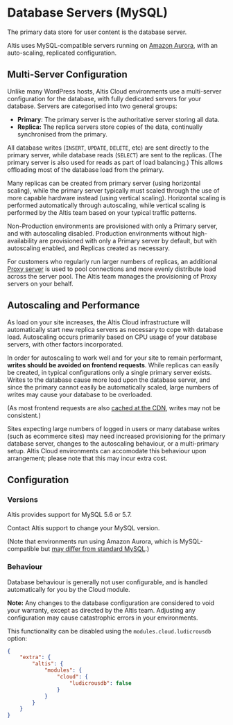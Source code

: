 # Database Servers (MySQL)

The primary data store for user content is the database server.

Altis uses MySQL-compatible servers running on [Amazon Aurora](https://aws.amazon.com/rds/aurora/), with an auto-scaling, replicated configuration.


## Multi-Server Configuration

Unlike many WordPress hosts, Altis Cloud environments use a multi-server configuration for the database, with fully dedicated servers for your database. Servers are categorised into two general groups:

* **Primary**: The primary server is the authoritative server storing all data.
* **Replica:** The replica servers store copies of the data, continually synchronised from the primary.

All database writes (`INSERT`, `UPDATE`, `DELETE`, etc) are sent directly to the primary server, while database reads (`SELECT`) are sent to the replicas. (The primary server is also used for reads as part of load balancing.) This allows offloading most of the database load from the primary.

Many replicas can be created from primary server (using horizontal scaling), while the primary server typically must scaled through the use of more capable hardware instead (using vertical scaling). Horizontal scaling is performed automatically through autoscaling, while vertical scaling is performed by the Altis team based on your typical traffic patterns.

Non-Production environments are provisioned with only a Primary server, and with autoscaling disabled. Production environments without high-availability are provisioned with only a Primary server by default, but with autoscaling enabled, and Replicas created as necessary.

For customers who regularly run larger numbers of replicas, an additional [Proxy server](https://aws.amazon.com/rds/proxy/) is used to pool connections and more evenly distribute load across the server pool. The Altis team manages the provisioning of Proxy servers on your behalf.


## Autoscaling and Performance

As load on your site increases, the Altis Cloud infrastructure will automatically start new replica servers as necessary to cope with database load. Autoscaling occurs primarily based on CPU usage of your database servers, with other factors incorporated.

In order for autoscaling to work well and for your site to remain performant, **writes should be avoided on frontend requests**. While replicas can easily be created, in typical configurations only a single primary server exists. Writes to the database cause more load upon the database server, and since the primary cannot easily be automatically scaled, large numbers of writes may cause your database to be overloaded.

(As most frontend requests are also [cached at the CDN](./page-caching.md), writes may not be consistent.)

Sites expecting large numbers of logged in users or many database writes (such as ecommerce sites) may need increased provisioning for the primary database server, changes to the autoscaling behaviour, or a multi-primary setup. Altis Cloud environments can accomodate this behaviour upon arrangement; please note that this may incur extra cost.


## Configuration

### Versions

Altis provides support for MySQL 5.6 or 5.7.

Contact Altis support to change your MySQL version.

(Note that environments run using Amazon Aurora, which is MySQL-compatible but [may differ from standard MySQL](https://docs.aws.amazon.com/AmazonRDS/latest/AuroraUserGuide/Aurora.AuroraMySQL.CompareMySQL57.html).)


### Behaviour

Database behaviour is generally not user configurable, and is handled automatically for you by the Cloud module.

**Note:** Any changes to the database configuration are considered to void your warranty, except as directed by the Altis team. Adjusting any configuration may cause catastrophic errors in your environments.

This functionality can be disabled using the `modules.cloud.ludicrousdb` option:

```json
{
    "extra": {
        "altis": {
            "modules": {
                "cloud": {
                    "ludicrousdb": false
                }
            }
        }
    }
}
```
